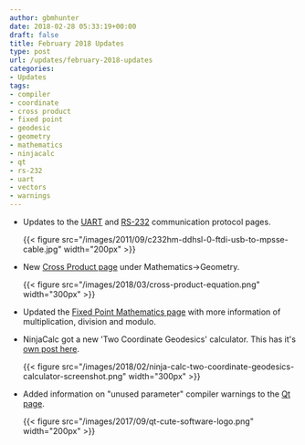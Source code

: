 ```yaml
---
author: gbmhunter
date: 2018-02-28 05:33:19+00:00
draft: false
title: February 2018 Updates
type: post
url: /updates/february-2018-updates
categories:
- Updates
tags:
- compiler
- coordinate
- cross product
- fixed point
- geodesic
- geometry
- mathematics
- ninjacalc
- qt
- rs-232
- uart
- vectors
- warnings
---
```



* Updates to the [UART](/electronics/communication-protocols/uart-protocol) and [RS-232](/electronics/communication-protocols/rs-232-protocol) communication protocol pages.  

	{{< figure src="/images/2011/09/c232hm-ddhsl-0-ftdi-usb-to-mpsse-cable.jpg" width="200px" >}}

* New [Cross Product page](/mathematics/geometry/cross-product) under Mathematics->Geometry.  

	{{< figure src="/images/2018/03/cross-product-equation.png" width="300px" >}}

* Updated the [Fixed Point Mathematics page](/programming/general/fixed-point-mathematics) with more information of multiplication, division and modulo.

* NinjaCalc got a new 'Two Coordinate Geodesics' calculator. This has it's [own post here](/ninjacalc/geodesic-calculator-added-to-ninjacalc).  

	{{< figure src="/images/2018/02/ninja-calc-two-coordinate-geodesics-calculator-screenshot.png" width="300px" >}}

* Added information on "unused parameter" compiler warnings to the [Qt page](/programming/languages/c-plus-plus/qt-cute).  

	{{< figure src="/images/2017/09/qt-cute-software-logo.png" width="200px" >}}